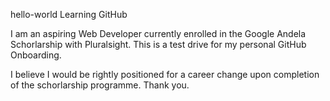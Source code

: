 hello-world
Learning GitHub


I am an aspiring Web Developer currently enrolled in the Google Andela Schorlarship with Pluralsight.
This is a test drive for my personal GitHub Onboarding.

I believe I would be rightly positioned for a career change upon completion of the schorlarship programme.
Thank you.
